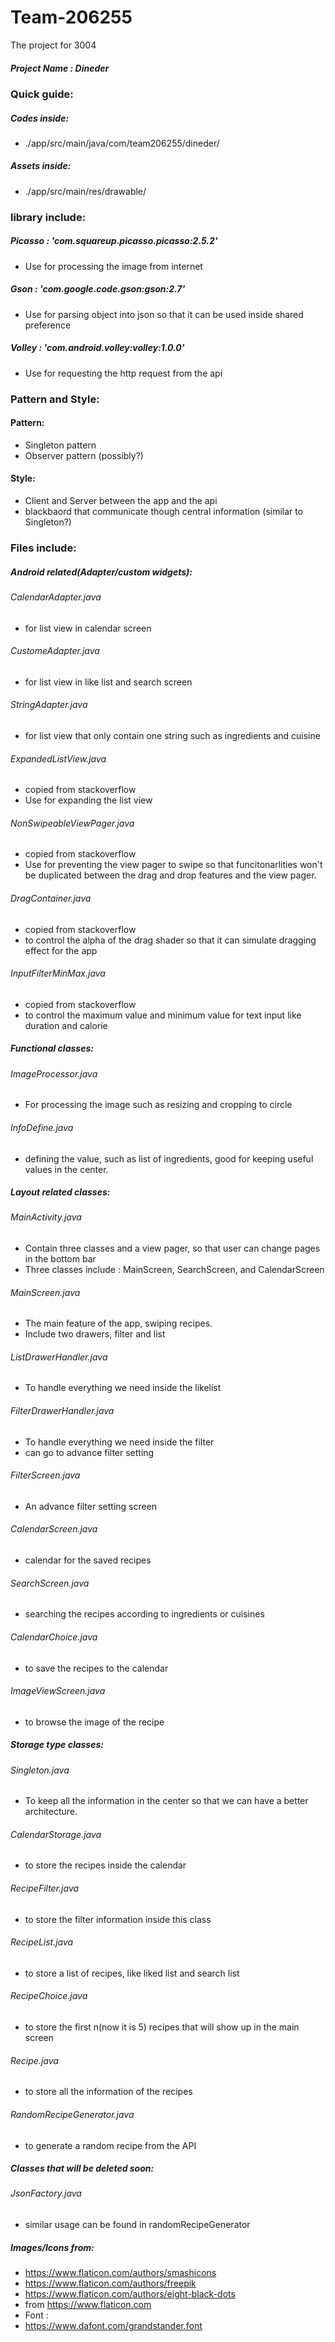 # Team-206255
The project for 3004
##### Project Name : Dineder

### Quick guide:
##### Codes inside:
- ./app/src/main/java/com/team206255/dineder/
##### Assets inside:
- ./app/src/main/res/drawable/
### library include:
##### Picasso : 'com.squareup.picasso.picasso:2.5.2'
- Use for processing the image from internet 
##### Gson : 'com.google.code.gson:gson:2.7'
- Use for parsing object into json so that it can be used inside shared preference
##### Volley : 'com.android.volley:volley:1.0.0'
- Use for requesting the http request from the api

### Pattern and Style:
#### Pattern:
- Singleton pattern
- Observer pattern (possibly?)
#### Style:
- Client and Server between the app and the api
- blackbaord that communicate though central information (similar to Singleton?)

### Files include:

##### Android related(Adapter/custom widgets):
###### CalendarAdapter.java
- for list view in calendar screen
###### CustomeAdapter.java
- for list view in like list and search screen
###### StringAdapter.java
- for list view that only contain one string such as ingredients and cuisine

###### ExpandedListView.java
- copied from stackoverflow
- Use for expanding the list view
###### NonSwipeableViewPager.java
- copied from stackoverflow
- Use for preventing the view pager to swipe so that funcitonarlities won't be duplicated between the drag and drop features and the view pager.
###### DragContainer.java
- copied from stackoverflow
- to control the alpha of the drag shader so that it can simulate dragging effect for the app
###### InputFilterMinMax.java
- copied from stackoverflow
- to control the maximum value and minimum value for text input like duration and calorie

##### Functional classes:
###### ImageProcessor.java
- For processing the image such as resizing and cropping to circle
###### InfoDefine.java
- defining the value, such as list of ingredients, good for keeping useful values in the center.

##### Layout related classes:
###### MainActivity.java
- Contain three classes and a view pager, so that user can change pages in the bottom bar
- Three classes include : MainScreen, SearchScreen, and CalendarScreen
###### MainScreen.java
- The main feature of the app, swiping recipes.
- Include two drawers, filter and list
###### ListDrawerHandler.java
- To handle everything we need inside the likelist
###### FilterDrawerHandler.java
- To handle everything we need inside the filter
- can go to advance filter setting 
###### FilterScreen.java
- An advance filter setting screen
###### CalendarScreen.java
- calendar for the saved recipes
###### SearchScreen.java
- searching the recipes according to ingredients or cuisines
###### CalendarChoice.java
- to save the recipes to the calendar
###### ImageViewScreen.java
- to browse the image of the recipe

##### Storage type classes:
###### Singleton.java
- To keep all the information in the center so that we can have a better architecture.
###### CalendarStorage.java
- to store the recipes inside the calendar
###### RecipeFilter.java
- to store the filter information inside this class
###### RecipeList.java
- to store a list of recipes, like liked list and search list
###### RecipeChoice.java
- to store the first n(now it is 5) recipes that will show up in the main screen
###### Recipe.java
- to store all the information of the recipes
###### RandomRecipeGenerator.java
- to generate a random recipe from the API

##### Classes that will be deleted soon:
###### JsonFactory.java
- similar usage can be found in randomRecipeGenerator

##### Images/Icons from:
- https://www.flaticon.com/authors/smashicons
- https://www.flaticon.com/authors/freepik
- https://www.flaticon.com/authors/eight-black-dots
- from https://www.flaticon.com
- Font :
- https://www.dafont.com/grandstander.font
